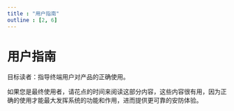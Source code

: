 ```yaml
---
title : "用户指南"
outline : [2, 6]
---
```


# 用户指南

目标读者：指导终端用户对产品的正确使用。

如果您是最终使用者，请花点的时间来阅读这部分内容，这些内容很有用，因为正确的使用才能最大发挥系统的功能和作用，进而提供更可靠的安防体验。
